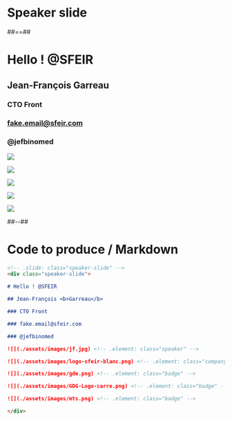 <!-- .slide: class="transition" -->

# Speaker slide

##==##

<!-- .slide: class="speaker-slide" -->
<div class="speaker-slide">

# Hello ! @SFEIR

## Jean-François <b>Garreau</b>

### CTO Front

### fake.email@sfeir.com

### @jefbinomed

![](./assets/images/jf.jpg) <!-- .element: class="speaker" -->

![](./assets/images/logo-sfeir-blanc.png) <!-- .element: class="company" -->

![](./assets/images/gde.png) <!-- .element: class="badge" -->

![](./assets/images/GDG-Logo-carre.png) <!-- .element: class="badge" -->

![](./assets/images/mts.png) <!-- .element: class="badge" -->

</div>

##--##

<!-- .slide: class="with-code" -->

# Code to produce / Markdown

```markdown
<!-- .slide: class="speaker-slide" -->
<div class="speaker-slide">

# Hello ! @SFEIR

## Jean-François <b>Garreau</b>

### CTO Front

### fake.email@sfeir.com

### @jefbinomed

![](./assets/images/jf.jpg) <!-- .element: class="speaker" -->

![](./assets/images/logo-sfeir-blanc.png) <!-- .element: class="company" -->

![](./assets/images/gde.png) <!-- .element: class="badge" -->

![](./assets/images/GDG-Logo-carre.png) <!-- .element: class="badge" -->

![](./assets/images/mts.png) <!-- .element: class="badge" -->

</div>
```
